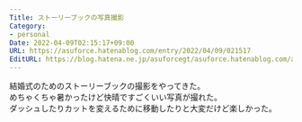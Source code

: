 ```yaml
---
Title: ストーリーブックの写真撮影
Category:
- personal
Date: 2022-04-09T02:15:17+09:00
URL: https://asuforce.hatenablog.com/entry/2022/04/09/021517
EditURL: https://blog.hatena.ne.jp/asuforcegt/asuforce.hatenablog.com/atom/entry/13574176438081152894
---
```


結婚式のためのストーリーブックの撮影をやってきた。  
めちゃくちゃ暑かったけど快晴ですごくいい写真が撮れた。  
ダッシュしたりカットを変えるために移動したりと大変だけど楽しかった。
